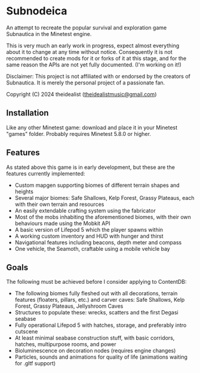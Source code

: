 Subnodeica
==========

An attempt to recreate the popular survival and exploration game Subnautica in the Minetest engine.

This is very much an early work in progress, expect almost everything about it to change at any time without notice. Consequently it is not recommended to create mods for it or forks of it at this stage, and for the same reason the APIs are not yet fully documented. (I'm working on it!)

Disclaimer: This project is not affiliated with or endorsed by the creators of Subnautica. It is merely the personal project of a passionate fan.

Copyright (C) 2024 theidealist (theidealistmusic@gmail.com)

Installation
------------

Like any other Minetest game: download and place it in your Minetest "games" folder. Probably requires Minetest 5.8.0 or higher.

Features
--------

As stated above this game is in early development, but these are the features currently implemented:

- Custom mapgen supporting biomes of different terrain shapes and heights
- Several major biomes: Safe Shallows, Kelp Forest, Grassy Plateaus, each with their own terrain and resources
- An easily extendable crafting system using the fabricator
- Most of the mobs inhabiting the aforementioned biomes, with their own behaviours made using the Mobkit API
- A basic version of Lifepod 5 which the player spawns within
- A working custom inventory and HUD with hunger and thirst
- Navigational features including beacons, depth meter and compass
- One vehicle, the Seamoth, craftable using a mobile vehicle bay

Goals
-----

The following must be achieved before I consider applying to ContentDB:

- The following biomes fully fleshed out with all decorations, terrain features (floaters, pillars, etc.) and carver caves: Safe Shallows, Kelp Forest, Grassy Plateaus, Jellyshroom Caves
- Structures to populate these: wrecks, scatters and the first Degasi seabase
- Fully operational Lifepod 5 with hatches, storage, and preferably intro cutscene
- At least minimal seabase construction stuff, with basic corridors, hatches, multipurpose rooms, and power
- Bioluminescence on decoration nodes (requires engine changes)
- Particles, sounds and animations for quality of life (animations waiting for .gltf support)